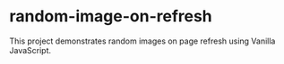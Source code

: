 # random-image-on-refresh
This project demonstrates random images on page refresh using Vanilla JavaScript.
